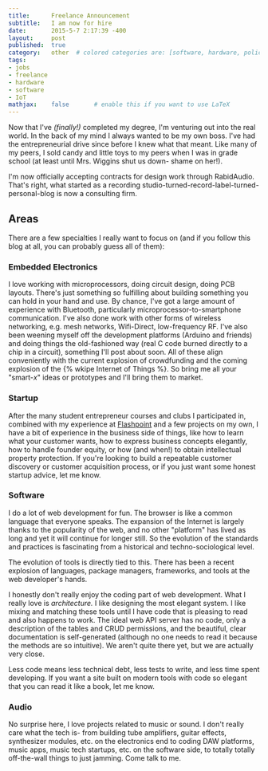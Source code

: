 ```yaml
---
title:      Freelance Announcement
subtitle:   I am now for hire
date:       2015-5-7 2:17:39 -400
layout:     post
published:  true
category:   other  # colored categories are: [software, hardware, policy]
tags:
- jobs
- freelance
- hardware
- software
- IoT
mathjax:    false       # enable this if you want to use LaTeX
---
```


Now that I've _(finally!)_ completed my degree, I'm venturing out into the real world.
In the back of my mind I always wanted to be my own boss. I've had the entrepreneurial
drive since before I knew what that meant. Like many of my peers, I sold candy and
little toys to my peers when I was in grade school (at least until Mrs. Wiggins shut
us down- shame on her!). 

I'm now officially accepting contracts for design work through RabidAudio. That's right,
what started as a recording studio-turned-record-label-turned-personal-blog is now a
consulting firm.

## Areas

There are a few specialties I really want to focus on (and if you follow this blog at all,
you can probably guess all of them):

### Embedded Electronics

I love working with microprocessors, doing circuit design, doing PCB layouts. There's just
something so fulfilling about building something you can hold in your hand and use. By chance,
I've got a large amount of experience with Bluetooth, particularly microprocessor-to-smartphone
communication. I've also done work with other forms of wireless networking, e.g. mesh networks,
Wifi-Direct, low-frequency RF. I've also been weening myself off the development platforms (Arduino
and friends) and doing things the old-fashioned way (real C code burned directly to a chip in
a circuit), something I'll post about soon. All of these align conveniently with the current
explosion of crowdfunding and the coming explosion of the {% wkipe Internet of Things %}.
So bring me all your "smart-_x_" ideas or prototypes and I'll bring them to market.

### Startup

After the many student entrepreneur courses and clubs I participated in, combined with my experience
at [Flashpoint](http://flashpoint.gatech.edu) and a few projects on my own, I have a bit of experience
in the business side of things, like how to learn what your customer wants, how to express business
concepts elegantly, how to handle founder equity, or how (and when!) to obtain intellectual property
protection. If you're looking to build a repeatable customer discovery or customer
acquisition process, or if you just want some honest startup advice, let me know. 

### Software

I do a lot of web development for fun. The browser is like a common language that everyone speaks.
The expansion of the Internet is largely thanks to the popularity of the web, and no other "platform"
has lived as long and yet it will continue for longer still. So the evolution of the standards and
practices is fascinating from a historical and techno-sociological level. 

The evolution of tools is directly tied to this. There has been a recent explosion of languages, package
managers, frameworks, and tools at the web developer's hands.

<!-- package managers
npm
bower
frameworks
frontend
backbone ember angular polymer react
backend
rails express django
runners
grunt gulp
test
mocha chai jasmine
ci
travis, codeship
version control github
languages
sass jade coffeescript handlebars
requirejs almond browserify

yeoman
 -->

I honestly don't really enjoy the coding part of web development. What I really love is *architecture.*
I like designing the most elegant system. I like mixing and matching these tools until I have code
that is pleasing to read and also happens to work. The ideal web API server has no code, only a description
of the tables and CRUD permissions, and the beautiful, clear documentation is self-generated (although
no one needs to read it because the methods are so intuitive). We aren't quite there yet, but we are
actually very close.

Less code means less technical debt, less tests to write, and less time spent developing. If you want
a site built on modern tools with code so elegant that you can read it like a book, let me know.

### Audio

No surprise here, I love projects related to music or sound. I don't really care what the tech is-
from building tube amplifiers, guitar effects, synthesizer modules, etc. on the electronics end
to coding DAW platforms, music apps, music tech startups, etc. on the software side, to totally
totally off-the-wall things to just jamming. Come talk to me.

